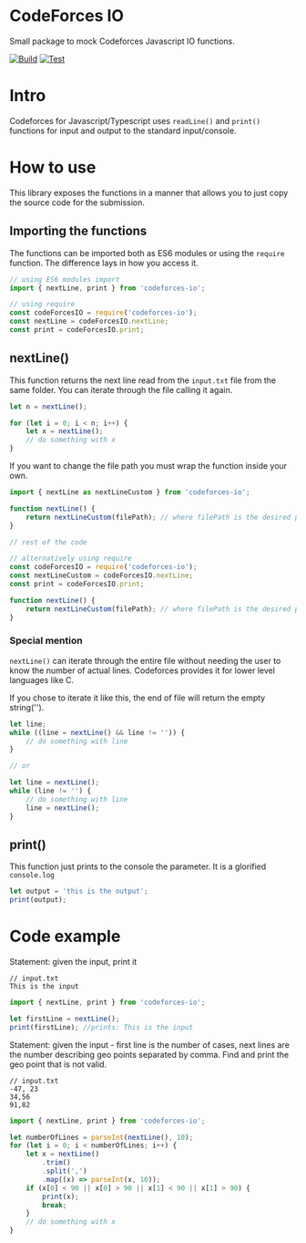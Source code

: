 # CodeForces IO

Small package to mock Codeforces Javascript IO functions.


[![Build](https://github.com/IP-Algorithmics/CodeForcesIO/actions/workflows/build.yml/badge.svg?branch=main)](https://github.com/IP-Algorithmics/CodeForcesIO/actions/workflows/build.yml)
[![Test](https://github.com/IP-Algorithmics/CodeForcesIO/actions/workflows/test.yml/badge.svg?branch=main)](https://github.com/IP-Algorithmics/CodeForcesIO/actions/workflows/test.yml)

# Intro

Codeforces for Javascript/Typescript uses `readLine()` and `print()` functions for input and output to the standard input/console.

# How to use

This library exposes the functions in a manner that allows you to just copy the source code for the submission.

## Importing the functions

The functions can be imported both as ES6 modules or using the `require` function. The difference lays in how you access it.

```javascript
// using ES6 modules import
import { nextLine, print } from 'codeforces-io';

// using require
const codeForcesIO = require('codeforces-io');
const nextLine = codeForcesIO.nextLine;
const print = codeForcesIO.print;
```

## nextLine()

This function returns the next line read from the `input.txt` file from the same folder.
You can iterate through the file calling it again.

```javascript
let n = nextLine();

for (let i = 0; i < n; i++) {
    let x = nextLine();
    // do something with x
}
```

If you want to change the file path you must wrap the function inside your own.

```javascript
import { nextLine as nextLineCustom } from 'codeforces-io';

function nextLine() {
    return nextLineCustom(filePath); // where filePath is the desired path to your file
}

// rest of the code

// alternatively using require
const codeForcesIO = require('codeforces-io');
const nextLineCustom = codeForcesIO.nextLine;
const print = codeForcesIO.print;

function nextLine() {
    return nextLineCustom(filePath); // where filePath is the desired path to your file
}
```

### Special mention

`nextLine()` can iterate through the entire file without needing the user to know the number of actual lines.
Codeforces provides it for lower level languages like C.

If you chose to iterate it like this, the end of file will return the empty string('').

```javascript
let line;
while ((line = nextLine() && line != '')) {
    // do something with line
}

// or

let line = nextLine();
while (line != '') {
    // do something with line
    line = nextLine();
}
```

## print()

This function just prints to the console the parameter. It is a glorified `console.log`

```javascript
let output = 'this is the output';
print(output);
```

# Code example

Statement: given the input, print it

```text
// input.txt
This is the input
```

```javascript
import { nextLine, print } from 'codeforces-io';

let firstLine = nextLine();
print(firstLine); //prints: This is the input
```

Statement: given the input - first line is the number of cases, next lines are the number describing geo points separated by comma. Find and print the geo point that is not valid.

```text
// input.txt
-47, 23
34,56
91,82
```

```javascript
import { nextLine, print } from 'codeforces-io';

let numberOfLines = parseInt(nextLine(), 10);
for (let i = 0; i < numberOfLines; i++) {
    let x = nextLine()
        .trim()
        .split(',')
        .map((x) => parseInt(x, 10));
    if (x[0] < 90 || x[0] > 90 || x[1] < 90 || x[1] > 90) {
        print(x);
        break;
    }
    // do something with x
}
```
